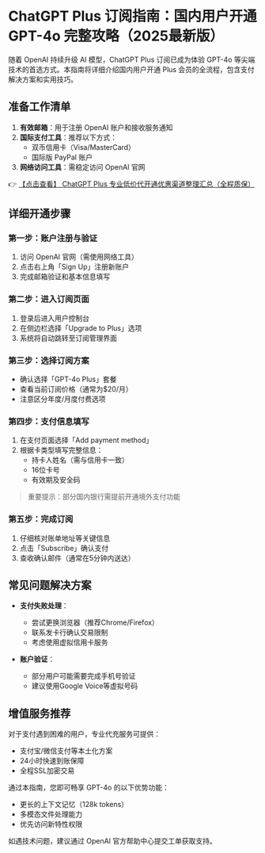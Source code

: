 # ChatGPT Plus 订阅指南：国内用户开通 GPT-4o 完整攻略（2025最新版）

随着 OpenAI 持续升级 AI 模型，ChatGPT Plus 订阅已成为体验 GPT-4o 等尖端技术的首选方式。本指南将详细介绍国内用户开通 Plus 会员的全流程，包含支付解决方案和实用技巧。

## 准备工作清单

1. **有效邮箱**：用于注册 OpenAI 账户和接收服务通知
2. **国际支付工具**：推荐以下方式：
   - 双币信用卡（Visa/MasterCard）
   - 国际版 PayPal 账户
3. **网络访问工具**：需稳定访问 OpenAI 官网

👉 [【点击查看】 ChatGPT Plus 专业低价代开通优惠渠道整理汇总（全程质保）](https://bit.ly/DaiKai)

## 详细开通步骤

### 第一步：账户注册与验证
1. 访问 OpenAI 官网（需使用网络工具）
2. 点击右上角「Sign Up」注册新账户
3. 完成邮箱验证和基本信息填写

### 第二步：进入订阅页面
1. 登录后进入用户控制台
2. 在侧边栏选择「Upgrade to Plus」选项
3. 系统将自动跳转至订阅管理界面

### 第三步：选择订阅方案
- 确认选择「GPT-4o Plus」套餐
- 查看当前订阅价格（通常为$20/月）
- 注意区分年度/月度付费选项

### 第四步：支付信息填写
1. 在支付页面选择「Add payment method」
2. 根据卡类型填写完整信息：
   - 持卡人姓名（需与信用卡一致）
   - 16位卡号
   - 有效期及安全码

> 重要提示：部分国内银行需提前开通境外支付功能

### 第五步：完成订阅
1. 仔细核对账单地址等关键信息
2. 点击「Subscribe」确认支付
3. 查收确认邮件（通常在5分钟内送达）

## 常见问题解决方案

- **支付失败处理**：
  - 尝试更换浏览器（推荐Chrome/Firefox）
  - 联系发卡行确认交易限制
  - 考虑使用虚拟信用卡服务

- **账户验证**：
  - 部分用户可能需要完成手机号验证
  - 建议使用Google Voice等虚拟号码

## 增值服务推荐

对于支付遇到困难的用户，专业代充服务可提供：
- 支付宝/微信支付等本土化方案
- 24小时快速到账保障
- 全程SSL加密交易

通过本指南，您即可畅享 GPT-4o 的以下优势功能：
- 更长的上下文记忆（128k tokens）
- 多模态文件处理能力
- 优先访问新特性权限

如遇技术问题，建议通过 OpenAI 官方帮助中心提交工单获取支持。